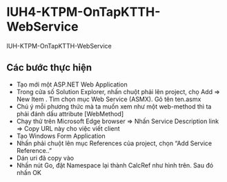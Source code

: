 # IUH4-KTPM-OnTapKTTH-WebService
IUH-KTPM-OnTapKTTH-WebService

## Các bước thực hiện
  - Tạo mới một ASP.NET Web Application
  - Trong cửa số Solution Explorer, nhấn chuột phải lên project, chọ Add => New Item . Tìm chọn mục Web Service (ASMX). Gõ tên ten.asmx
  - Chú ý mỗi phương thức mà ta muốn xem như một web-method thì ta phải đánh dấu attribute [WebMethod]
  - Chạy thử trên Microsoft Edge browser => Nhấn Service Description link => Copy URL này cho việc viết client
  - Tạo Windows Form Application
  - Nhấn phải chuột lên mục References của project, chọn “Add Service Reference..”
  - Dán uri đã copy vào
  - Nhấn nút Go, đặt Namespace lại thành CalcRef như hình trên. Sau đó nhấn OK

